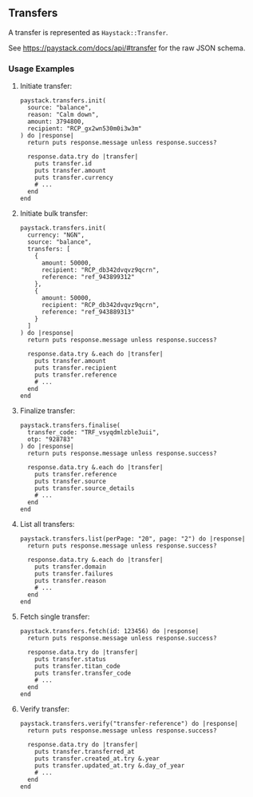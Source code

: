 ## Transfers

A transfer is represented as `Haystack::Transfer`.

See <https://paystack.com/docs/api/#transfer> for the raw JSON schema.

### Usage Examples

1. Initiate transfer:

   ```crystal
   paystack.transfers.init(
     source: "balance",
     reason: "Calm down",
     amount: 3794800,
     recipient: "RCP_gx2wn530m0i3w3m"
   ) do |response|
     return puts response.message unless response.success?

     response.data.try do |transfer|
       puts transfer.id
       puts transfer.amount
       puts transfer.currency
       # ...
     end
   end
   ```

1. Initiate bulk transfer:

   ```crystal
   paystack.transfers.init(
     currency: "NGN",
     source: "balance",
     transfers: [
       {
         amount: 50000,
         recipient: "RCP_db342dvqvz9qcrn",
         reference: "ref_943899312"
       },
       {
         amount: 50000,
         recipient: "RCP_db342dvqvz9qcrn",
         reference: "ref_943889313"
       }
     ]
   ) do |response|
     return puts response.message unless response.success?

     response.data.try &.each do |transfer|
       puts transfer.amount
       puts transfer.recipient
       puts transfer.reference
       # ...
     end
   end
   ```

1. Finalize transfer:

   ```crystal
   paystack.transfers.finalise(
     transfer_code: "TRF_vsyqdmlzble3uii",
     otp: "928783"
   ) do |response|
     return puts response.message unless response.success?

     response.data.try &.each do |transfer|
       puts transfer.reference
       puts transfer.source
       puts transfer.source_details
       # ...
     end
   end
   ```

1. List all transfers:

   ```crystal
   paystack.transfers.list(perPage: "20", page: "2") do |response|
     return puts response.message unless response.success?

     response.data.try &.each do |transfer|
       puts transfer.domain
       puts transfer.failures
       puts transfer.reason
       # ...
     end
   end
   ```

1. Fetch single transfer:

   ```crystal
   paystack.transfers.fetch(id: 123456) do |response|
     return puts response.message unless response.success?

     response.data.try do |transfer|
       puts transfer.status
       puts transfer.titan_code
       puts transfer.transfer_code
       # ...
     end
   end
   ```

1. Verify transfer:

   ```crystal
   paystack.transfers.verify("transfer-reference") do |response|
     return puts response.message unless response.success?

     response.data.try do |transfer|
       puts transfer.transferred_at
       puts transfer.created_at.try &.year
       puts transfer.updated_at.try &.day_of_year
       # ...
     end
   end
   ```
